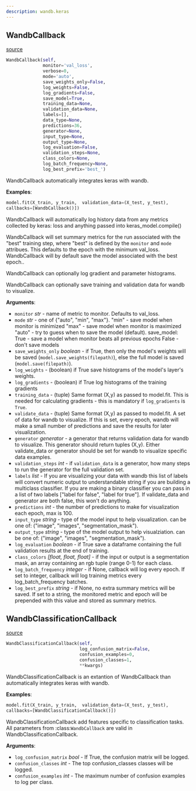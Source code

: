```yaml
---
description: wandb.keras
---
```



## WandbCallback
[source](https://github.com/wandb/client/blob/master/wandb/keras/__init__.py#L148)
```python
WandbCallback(self,
              monitor='val_loss',
              verbose=0,
              mode='auto',
              save_weights_only=False,
              log_weights=False,
              log_gradients=False,
              save_model=True,
              training_data=None,
              validation_data=None,
              labels=[],
              data_type=None,
              predictions=36,
              generator=None,
              input_type=None,
              output_type=None,
              log_evaluation=False,
              validation_steps=None,
              class_colors=None,
              log_batch_frequency=None,
              log_best_prefix='best_')
```
WandbCallback automatically integrates keras with wandb.

**Examples**:

```python
model.fit(X_train, y_train,  validation_data=(X_test, y_test),
callbacks=[WandbCallback()])
```
 
 WandbCallback will automatically log history data from any metrics collected by keras: loss and anything passed into keras_model.compile()
 
 WandbCallback will set summary metrics for the run associated with the "best" training step, where "best" is defined by the `monitor` and `mode` attribues.  This defaults to the epoch with the minimum val_loss. WandbCallback will by default save the model associated with the best epoch..
 
 WandbCallback can optionally log gradient and parameter histograms.
 
 WandbCallback can optionally save training and validation data for wandb to visualize.
 

**Arguments**:

- `monitor` _str_ - name of metric to monitor.  Defaults to val_loss.
- `mode` _str_ - one of {"auto", "min", "max"}. "min" - save model when monitor is minimized "max" - save model when monitor is maximized "auto" - try to guess when to save the model (default). save_model: True - save a model when monitor beats all previous epochs False - don't save models
- `save_weights_only` _boolean_ - if True, then only the model's weights will be saved (`model.save_weights(filepath)`), else the full model is saved (`model.save(filepath)`).
- `log_weights` - (boolean) if True save histograms of the model's layer's weights.
- `log_gradients` - (boolean) if True log histograms of the training gradients
- `training_data` - (tuple) Same format (X,y) as passed to model.fit.  This is needed for calculating gradients - this is mandatory if `log_gradients` is `True`.
- `validate_data` - (tuple) Same format (X,y) as passed to model.fit.  A set of data for wandb to visualize.  If this is set, every epoch, wandb will make a small number of predictions and save the results for later visualization.
- `generator` _generator_ - a generator that returns validation data for wandb to visualize.  This generator should return tuples (X,y).  Either validate_data or generator should be set for wandb to visualize specific data examples.
- `validation_steps` _int_ - if `validation_data` is a generator, how many steps to run the generator for the full validation set.
- `labels` _list_ - If you are visualizing your data with wandb this list of labels will convert numeric output to understandable string if you are building a multiclass classifier.  If you are making a binary classifier you can pass in a list of two labels ["label for false", "label for true"].  If validate_data and generator are both false, this won't do anything.
- `predictions` _int_ - the number of predictions to make for visualization each epoch, max is 100.
- `input_type` _string_ - type of the model input to help visualization. can be one of: ("image", "images", "segmentation_mask").
- `output_type` _string_ - type of the model output to help visualziation. can be one of: ("image", "images", "segmentation_mask").
- `log_evaluation` _boolean_ - if True save a dataframe containing the full validation results at the end of training.
- `class_colors` _[float, float, float]_ - if the input or output is a segmentation mask, an array containing an rgb tuple (range 0-1) for each class.
- `log_batch_frequency` _integer_ - if None, callback will log every epoch. If set to integer, callback will log training metrics every log_batch_frequency batches.
- `log_best_prefix` _string_ - if None, no extra summary metrics will be saved. If set to a string, the monitored metric and epoch will be prepended with this value and stored as summary metrics.
 

## WandbClassificationCallback
[source](https://github.com/wandb/client/blob/master/wandb/keras/__init__.py#L624)
```python
WandbClassificationCallback(self,
                            log_confusion_matrix=False,
                            confusion_examples=0,
                            confusion_classes=1,
                            **kwargs)
```
WandbClassificationCallback is an extantion of WandbCallback than automatically integrates keras with wandb.

**Examples**:

```python
model.fit(X_train, y_train,  validation_data=(X_test, y_test),
callbacks=[WandbClassificationCallback()])
```
 
 WandbClassificationCallback add features specific to classification tasks. All parameters from :class:`WandbCallback` are valid in WandbClassificationCallback.
 

**Arguments**:

- `log_confusion_matrix` _bool_ - If True, the confusion matrix will be logged.
- `confusion_classes` _int_ - The top confusion_classes classes will be logged.
- `confusion_examples` _int_ - The maximum number of confusion examples to log per class.
 
 
